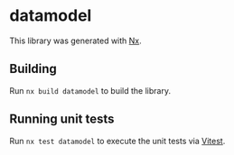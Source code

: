 # datamodel

This library was generated with [Nx](https://nx.dev).

## Building

Run `nx build datamodel` to build the library.

## Running unit tests

Run `nx test datamodel` to execute the unit tests via [Vitest](https://vitest.dev/).
